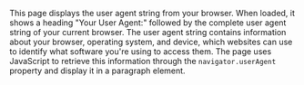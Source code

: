 This page displays the user agent string from your browser. When loaded, it shows a heading "Your User Agent:" followed by the complete user agent string of your current browser. The user agent string contains information about your browser, operating system, and device, which websites can use to identify what software you're using to access them. The page uses JavaScript to retrieve this information through the `navigator.userAgent` property and display it in a paragraph element.

<!-- Generated from commit: d053b9472344ce4c6b2b3c101cb305bd15781ba2 -->